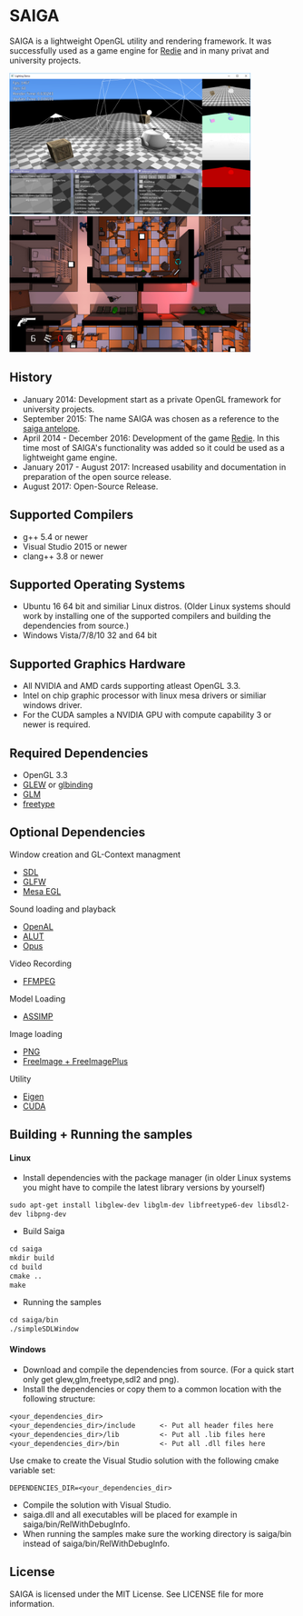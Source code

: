 # SAIGA

SAIGA is a lightweight OpenGL utility and rendering framework. It was successfully used as a game engine for [Redie](http://store.steampowered.com/app/536990/) and in many privat and university projects.

<img src="bin/textures/sample.png" width="425"/> <img src="bin/textures/redie.jpg" width="425"/> 

## History

 * January 2014: Development start as a private OpenGL framework for university projects.
 * September 2015: The name SAIGA was chosen as a reference to the [saiga antelope](https://en.wikipedia.org/wiki/Saiga_antelope).
 * April 2014 - December 2016: Development of the game [Redie](http://store.steampowered.com/app/536990/). In this time most of SAIGA's functionality was added so it could be used as a lightweight game engine.
 * January 2017 - August 2017: Increased usability and documentation in preparation of the open source release.
 * August 2017: Open-Source Release.

## Supported Compilers

 * g++ 5.4 or newer
 * Visual Studio 2015 or newer
 * clang++ 3.8 or newer

## Supported Operating Systems

 * Ubuntu 16 64 bit and similiar Linux distros. (Older Linux systems should work by installing one of the supported compilers and building the dependencies from source.)
 * Windows Vista/7/8/10 32 and 64 bit

## Supported Graphics Hardware

 * All NVIDIA and AMD cards supporting atleast OpenGL 3.3.
 * Intel on chip graphic processor with linux mesa drivers or similiar windows driver.
 * For the CUDA samples a NVIDIA GPU with compute capability 3 or newer is required.

## Required Dependencies

 * OpenGL 3.3
 * [GLEW](https://github.com/nigels-com/glew) or [glbinding](https://github.com/cginternals/glbinding)
 * [GLM](https://github.com/g-truc/glm)
 * [freetype](https://www.freetype.org/)

## Optional Dependencies

Window creation and GL-Context managment
 * [SDL](https://www.libsdl.org/)
 * [GLFW](http://www.glfw.org/)
 * [Mesa EGL](https://www.mesa3d.org/egl.html)
 
Sound loading and playback
 * [OpenAL](https://openal.org/)
 * [ALUT](http://distro.ibiblio.org/rootlinux/rootlinux-ports/more/freealut/freealut-1.1.0/doc/alut.html)
 * [Opus](http://opus-codec.org/)
 
Video Recording
 * [FFMPEG](https://ffmpeg.org/)
 
Model Loading
 * [ASSIMP](https://github.com/assimp/assimp)
 
Image loading
 * [PNG](http://www.libpng.org/pub/png/libpng.html)
 * [FreeImage + FreeImagePlus](http://freeimage.sourceforge.net/)
 
Utility
 * [Eigen](http://eigen.tuxfamily.org)
 * [CUDA](https://developer.nvidia.com/cuda-downloads)

## Building + Running the samples

#### Linux
 - Install dependencies with the package manager (in older Linux systems you might have to compile the latest library versions by yourself)
```
sudo apt-get install libglew-dev libglm-dev libfreetype6-dev libsdl2-dev libpng-dev
```
 - Build Saiga
```
cd saiga
mkdir build
cd build
cmake ..
make
```
 - Running the samples
```
cd saiga/bin
./simpleSDLWindow
```

#### Windows
 - Download and compile the dependencies from source. (For a quick start only get glew,glm,freetype,sdl2 and png).
 - Install the dependencies or copy them to a common location with the following structure:
```
<your_dependencies_dir>
<your_dependencies_dir>/include      <- Put all header files here
<your_dependencies_dir>/lib          <- Put all .lib files here
<your_dependencies_dir>/bin          <- Put all .dll files here
```
Use cmake to create the Visual Studio solution with the following cmake variable set:
```
DEPENDENCIES_DIR=<your_dependencies_dir>
```
 - Compile the solution with Visual Studio. 
 - saiga.dll and all executables will be placed for example in saiga/bin/RelWithDebugInfo. 
 - When running the samples make sure the working directory is saiga/bin instead of saiga/bin/RelWithDebugInfo.

## License

SAIGA is licensed under the MIT License. See LICENSE file for more information.


